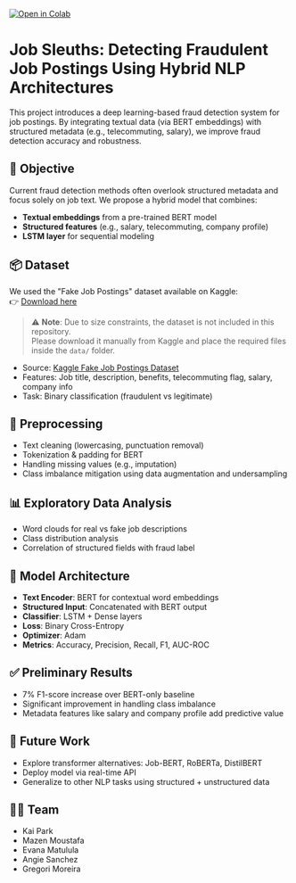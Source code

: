 [![Open in Colab](https://colab.research.google.com/assets/colab-badge.svg)](https://colab.research.google.com/drive/1JipkpgEHOkEoybPXGLBUO_ADa7oEy1Ts)

# Job Sleuths: Detecting Fraudulent Job Postings Using Hybrid NLP Architectures

This project introduces a deep learning-based fraud detection system for job postings. By integrating textual data (via BERT embeddings) with structured metadata (e.g., telecommuting, salary), we improve fraud detection accuracy and robustness.

## 🎯 Objective

Current fraud detection methods often overlook structured metadata and focus solely on job text. We propose a hybrid model that combines:
- **Textual embeddings** from a pre-trained BERT model  
- **Structured features** (e.g., salary, telecommuting, company profile)  
- **LSTM layer** for sequential modeling

## 📦 Dataset

We used the "Fake Job Postings" dataset available on Kaggle:  
👉 [Download here](https://www.kaggle.com/datasets/shivamb/real-or-fake-fake-jobposting-prediction)

> ⚠️ **Note**: Due to size constraints, the dataset is not included in this repository.  
> Please download it manually from Kaggle and place the required files inside the `data/` folder.

- Source: [Kaggle Fake Job Postings Dataset](https://www.kaggle.com/datasets/shivamb/real-or-fake-fake-jobposting-prediction)  
- Features: Job title, description, benefits, telecommuting flag, salary, company info  
- Task: Binary classification (fraudulent vs legitimate)

## 🧹 Preprocessing
- Text cleaning (lowercasing, punctuation removal)
- Tokenization & padding for BERT
- Handling missing values (e.g., imputation)
- Class imbalance mitigation using data augmentation and undersampling

## 📊 Exploratory Data Analysis
- Word clouds for real vs fake job descriptions
- Class distribution analysis
- Correlation of structured fields with fraud label

## 🧠 Model Architecture
- **Text Encoder**: BERT for contextual word embeddings
- **Structured Input**: Concatenated with BERT output
- **Classifier**: LSTM + Dense layers
- **Loss**: Binary Cross-Entropy  
- **Optimizer**: Adam  
- **Metrics**: Accuracy, Precision, Recall, F1, AUC-ROC

## ✅ Preliminary Results
- 7% F1-score increase over BERT-only baseline
- Significant improvement in handling class imbalance
- Metadata features like salary and company profile add predictive value

## 🔮 Future Work
- Explore transformer alternatives: Job-BERT, RoBERTa, DistilBERT
- Deploy model via real-time API
- Generalize to other NLP tasks using structured + unstructured data

## 👨‍💻 Team
- Kai Park  
- Mazen Moustafa  
- Evana Matulula  
- Angie Sanchez  
- Gregori Moreira  
